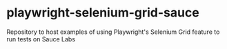 # playwright-selenium-grid-sauce
Repository to host examples of using Playwright's Selenium Grid feature to run tests on Sauce Labs
